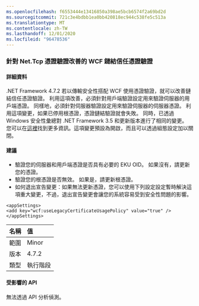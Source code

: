 ```yaml
---
ms.openlocfilehash: f6553444e13416850a398ae5bcb6574f2a69bd2d
ms.sourcegitcommit: 721c3e4bdbb1ea0bb420818ec944c538fe5c513a
ms.translationtype: MT
ms.contentlocale: zh-TW
ms.lasthandoff: 12/01/2020
ms.locfileid: "96478536"
---
```

### <a name="improved-wcf-chain-trust-certificate-validation-for-nettcp-certificate-authentication"></a>針對 Net.Tcp 憑證驗證改善的 WCF 鏈結信任憑證驗證

#### <a name="details"></a>詳細資料

.NET Framework 4.7.2 若以傳輸安全性搭配 WCF 使用憑證驗證，就可以改善鏈結信任憑證驗證。 利用這項改善，必須針對用戶端驗證設定用來驗證伺服器的用戶端憑證。  同樣地，必須針對伺服器驗證設定用來驗證伺服器的伺服器憑證。 利用這項變更，如果已停用根憑證，憑證鏈結驗證就會失敗。 同時，已透過 Windows 安全性彙總對 .NET Framework 3.5 和更新版本進行了相同的變更。 您可以在[這裡](https://support.microsoft.com/help/4055269/security-only-update-for-net-framework-3-5-1-4-5-2-4-6-4-6-1-4-6-2-4-7)找到更多資訊。這項變更預設為開啟，而且可以透過組態設定加以關閉。

#### <a name="suggestion"></a>建議

<ul><li>驗證您的伺服器和用戶端憑證是否具有必要的 EKU OID。 如果沒有，請更新您的憑證。</li><li>驗證您的根憑證是否無效。 如果是，請更新根憑證。</li><li>如何退出宣告變更：如果無法更新憑證，您可以使用下列設定設定暫時解決這項重大變更，不過，退出宣告變更會讓您的系統容易受到安全性問題的影響。</li></ul><pre><code class="lang-xml">&lt;appSettings&gt;&#13;&#10;&lt;add key=&quot;wcf:useLegacyCertificateUsagePolicy&quot; value=&quot;true&quot; /&gt;&#13;&#10;&lt;/appSettings&gt;&#13;&#10;</code></pre>

| 名稱    | 值       |
|:--------|:------------|
| 範圍   |Minor|
|版本|4.7.2|
|類型|執行階段|

#### <a name="affected-apis"></a>受影響的 API

無法透過 API 分析偵測。

<!--

#### Affected APIs

Not detectable via API analysis.

-->

